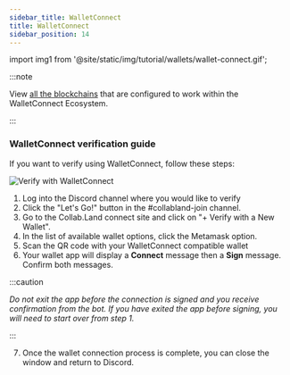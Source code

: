 ```yaml
---
sidebar_title: WalletConnect
title: WalletConnect
sidebar_position: 14
---
```

import img1 from '@site/static/img/tutorial/wallets/wallet-connect.gif';

:::note

View [all the blockchains](https://docs.walletconnect.com/2.0/advanced/multichain/chain-list) that are configured to work within the WalletConnect Ecosystem.

:::

### WalletConnect verification guide

If you want to verify using WalletConnect, follow these steps:

<div class="text--center">
  <img  src={img1} alt="Verify with WalletConnect" />
</div>

1. Log into the Discord channel where you would like to verify
2. Click the "Let's Go!" button in the #collabland-join channel.
2. Go to the Collab.Land connect site and click on "+ Verify with a New Wallet".
3. In the list of available wallet options, click the Metamask option.
4. Scan the QR code with your WalletConnect compatible wallet
5. Your wallet app will display a **Connect** message then a **Sign** message. Confirm both messages.

:::caution
  
*Do not exit the app before the connection is signed and you receive confirmation from the bot. If you have exited the app before signing, you will need to start over from step 1.*

:::

7. Once the wallet connection process is complete, you can close the window and return to Discord.

